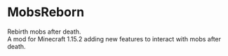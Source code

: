 # MobsReborn
Rebirth mobs after death.  
A mod for Minecraft 1.15.2 adding new features to interact with mobs after death.  
